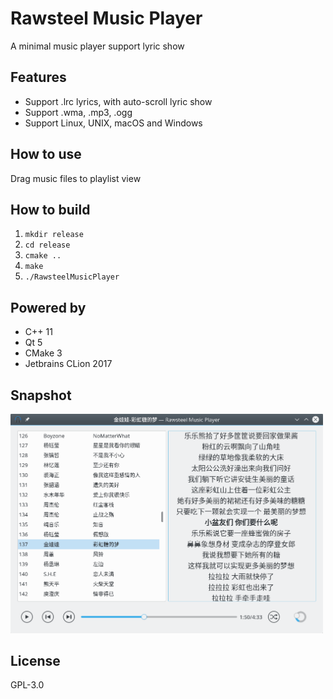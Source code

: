 # Rawsteel Music Player

A minimal music player support lyric show

## Features

- Support .lrc lyrics, with auto-scroll lyric show
- Support .wma, .mp3, .ogg
- Support Linux, UNIX, macOS and Windows

## How to use

Drag music files to playlist view

## How to build

1. `mkdir release`
2. `cd release`
3. `cmake ..`
4. `make`
5. `./RawsteelMusicPlayer`

## Powered by

- C++ 11
- Qt 5
- CMake 3
- Jetbrains CLion 2017

## Snapshot

<img src="https://raw.githubusercontent.com/baijifeilong/resources/master/rawsteel-music-player/1.png" alt="Snapshot" width="500px"/>

## License

GPL-3.0

